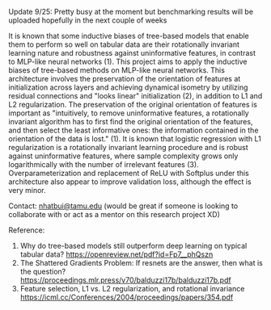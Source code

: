 Update 9/25: Pretty busy at the moment but benchmarking results will be uploaded hopefully in the next couple of weeks

It is known that some inductive biases of tree-based models that enable them to perform so well on tabular data are their rotationally invariant learning nature and robustness against uninformative features, in contrast to MLP-like neural networks (1). This project aims to apply the inductive biases of tree-based methods on MLP-like neural networks. This architecture involves the preservation of the orientation of features at initialization across layers and achieving dynamical isometry by utilizing residual connections and "looks linear" initialization (2), in addition to L1 and L2 regularization. The preservation of the original orientation of features is important as "intuitively, to remove uninformative features, a rotationally invariant algorithm has to first find the original orientation of the features, and then select the least informative ones: the information contained in the orientation of the data is lost." (1). It is known that logistic regression with L1 regularization is a rotationally invariant learning procedure and is robust against uninformative features, where sample complexity grows only logarithmically with the number of irrelevant features (3). Overparameterization and replacement of ReLU with Softplus under this architecture also appear to improve validation loss, although the effect is very minor.

Contact: nhatbui@tamu.edu (would be great if someone is looking to collaborate with or act as a mentor on this research project XD)

Reference: 
1) Why do tree-based models still outperform deep learning on typical tabular data? https://openreview.net/pdf?id=Fp7__phQszn
2) The Shattered Gradients Problem: If resnets are the answer, then what is the question? https://proceedings.mlr.press/v70/balduzzi17b/balduzzi17b.pdf
3) Feature selection, L1 vs. L2 regularization, and rotational invariance https://icml.cc/Conferences/2004/proceedings/papers/354.pdf
